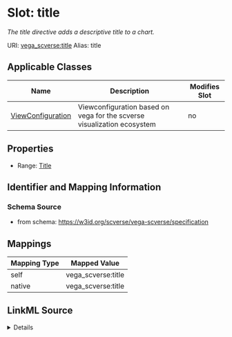 

# Slot: title 


_The title directive adds a descriptive title to a chart._





URI: [vega_scverse:title](https://w3id.org/scverse/vega-scverse/title)
Alias: title

<!-- no inheritance hierarchy -->





## Applicable Classes

| Name | Description | Modifies Slot |
| --- | --- | --- |
| [ViewConfiguration](ViewConfiguration.md) | Viewconfiguration based on vega for the scverse visualization ecosystem |  no  |







## Properties

* Range: [Title](Title.md)





## Identifier and Mapping Information







### Schema Source


* from schema: https://w3id.org/scverse/vega-scverse/specification




## Mappings

| Mapping Type | Mapped Value |
| ---  | ---  |
| self | vega_scverse:title |
| native | vega_scverse:title |




## LinkML Source

<details>
```yaml
name: title
description: The title directive adds a descriptive title to a chart.
from_schema: https://w3id.org/scverse/vega-scverse/specification
rank: 1000
alias: title
owner: ViewConfiguration
domain_of:
- ViewConfiguration
range: Title
required: false

```
</details>